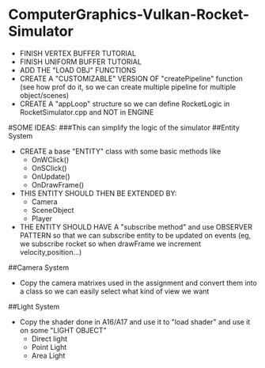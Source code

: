 # ComputerGraphics-Vulkan-Rocket-Simulator

- FINISH VERTEX BUFFER TUTORIAL
- FINISH UNIFORM BUFFER TUTORIAL
- ADD THE "LOAD OBJ" FUNCTIONS
- CREATE A "CUSTOMIZABLE" VERSION OF "createPipeline" function
  (see how prof do it, so we can create multiple pipeline for multiple object/scenes)
- CREATE A "appLoop" structure so we can define RocketLogic in RocketSimulator.cpp and 
  NOT in ENGINE

#SOME IDEAS: 
###This can simplify the logic of the simulator
##Entity System
- CREATE a base "ENTITY" class with some basic methods like
  * OnWClick()
  * OnSClick()
  * OnUpdate()
  * OnDrawFrame()
- THIS ENTITY SHOULD THEN BE EXTENDED BY:
    * Camera
    * SceneObject
    * Player
- THE ENTITY SHOULD HAVE A "subscribe method" and use
  OBSERVER PATTERN so that we can subscribe entity to be 
  updated on events
  (eg, we subscribe rocket so when drawFrame we increment velocity,position...)
  
##Camera System
- Copy the camera matrixes used in the assignment and 
convert them into a class so we can easily select what kind
of view we want

##Light System
- Copy the shader done in A16/A17 and use it to "load shader"
 and use it on some "LIGHT OBJECT"
    * Direct light
    * Point Light
    * Area Light
